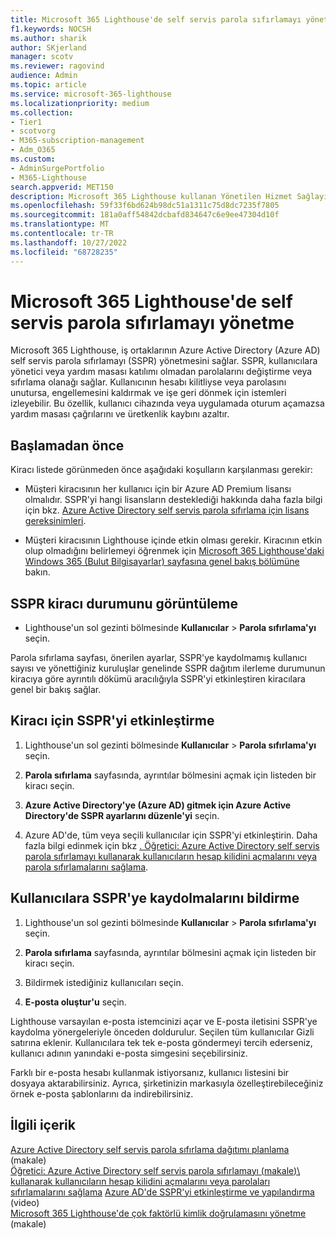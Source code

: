 ```yaml
---
title: Microsoft 365 Lighthouse'de self servis parola sıfırlamayı yönetme
f1.keywords: NOCSH
ms.author: sharik
author: SKjerland
manager: scotv
ms.reviewer: ragovind
audience: Admin
ms.topic: article
ms.service: microsoft-365-lighthouse
ms.localizationpriority: medium
ms.collection:
- Tier1
- scotvorg
- M365-subscription-management
- Adm_O365
ms.custom:
- AdminSurgePortfolio
- M365-Lighthouse
search.appverid: MET150
description: Microsoft 365 Lighthouse kullanan Yönetilen Hizmet Sağlayıcıları (MSP) için self servis parola sıfırlamayı yönetmeyi öğrenin.
ms.openlocfilehash: 59f33f6bd624b98dc51a1311c75d8dc7235f7805
ms.sourcegitcommit: 181a0aff54842dcbafd834647c6e9ee47304d10f
ms.translationtype: MT
ms.contentlocale: tr-TR
ms.lasthandoff: 10/27/2022
ms.locfileid: "68728235"
---
```

# <a name="manage-self-service-password-reset-in-microsoft-365-lighthouse"></a>Microsoft 365 Lighthouse'de self servis parola sıfırlamayı yönetme

Microsoft 365 Lighthouse, iş ortaklarının Azure Active Directory (Azure AD) self servis parola sıfırlamayı (SSPR) yönetmesini sağlar. SSPR, kullanıcılara yönetici veya yardım masası katılımı olmadan parolalarını değiştirme veya sıfırlama olanağı sağlar. Kullanıcının hesabı kilitliyse veya parolasını unutursa, engellemesini kaldırmak ve işe geri dönmek için istemleri izleyebilir. Bu özellik, kullanıcı cihazında veya uygulamada oturum açamazsa yardım masası çağrılarını ve üretkenlik kaybını azaltır.

## <a name="before-you-begin"></a>Başlamadan önce

Kiracı listede görünmeden önce aşağıdaki koşulların karşılanması gerekir:

- Müşteri kiracısının her kullanıcı için bir Azure AD Premium lisansı olmalıdır. SSPR'yi hangi lisansların desteklediği hakkında daha fazla bilgi için bkz. [Azure Active Directory self servis parola sıfırlama için lisans gereksinimleri](/azure/active-directory/authentication/concept-sspr-licensing).

- Müşteri kiracısının Lighthouse içinde etkin olması gerekir. Kiracının etkin olup olmadığını belirlemeyi öğrenmek için [Microsoft 365 Lighthouse'daki Windows 365 (Bulut Bilgisayarlar) sayfasına genel bakış bölümüne](m365-lighthouse-tenants-page-overview.md) bakın.

## <a name="view-sspr-tenant-status"></a>SSPR kiracı durumunu görüntüleme

- Lighthouse'un sol gezinti bölmesinde **Kullanıcılar** > **Parola sıfırlama'yı** seçin.

Parola sıfırlama sayfası, önerilen ayarlar, SSPR'ye kaydolmamış kullanıcı sayısı ve yönettiğiniz kuruluşlar genelinde SSPR dağıtım ilerleme durumunun kiracıya göre ayrıntılı dökümü aracılığıyla SSPR'yi etkinleştiren kiracılara genel bir bakış sağlar.

## <a name="enable-sspr-for-a-tenant"></a>Kiracı için SSPR'yi etkinleştirme

1. Lighthouse'un sol gezinti bölmesinde **Kullanıcılar** > **Parola sıfırlama'yı** seçin.

2. **Parola sıfırlama** sayfasında, ayrıntılar bölmesini açmak için listeden bir kiracı seçin.

3. **Azure Active Directory'ye (Azure AD) gitmek için Azure Active Directory'de SSPR ayarlarını düzenle'yi** seçin.

4. Azure AD'de, tüm veya seçili kullanıcılar için SSPR'yi etkinleştirin. Daha fazla bilgi edinmek için bkz [. Öğretici: Azure Active Directory self servis parola sıfırlamayı kullanarak kullanıcıların hesap kilidini açmalarını veya parola sıfırlamalarını sağlama](/azure/active-directory/authentication/tutorial-enable-sspr).

## <a name="notify-users-to-register-for-sspr"></a>Kullanıcılara SSPR'ye kaydolmalarını bildirme

1. Lighthouse'un sol gezinti bölmesinde **Kullanıcılar** > **Parola sıfırlama'yı** seçin.

2. **Parola sıfırlama** sayfasında, ayrıntılar bölmesini açmak için listeden bir kiracı seçin.

3. Bildirmek istediğiniz kullanıcıları seçin.

4. **E-posta oluştur'u** seçin.

Lighthouse varsayılan e-posta istemcinizi açar ve E-posta iletisini SSPR'ye kaydolma yönergeleriyle önceden doldurulur. Seçilen tüm kullanıcılar Gizli satırına eklenir. Kullanıcılara tek tek e-posta göndermeyi tercih ederseniz, kullanıcı adının yanındaki e-posta simgesini seçebilirsiniz.

Farklı bir e-posta hesabı kullanmak istiyorsanız, kullanıcı listesini bir dosyaya aktarabilirsiniz. Ayrıca, şirketinizin markasıyla özelleştirebileceğiniz örnek e-posta şablonlarını da indirebilirsiniz.

## <a name="related-content"></a>İlgili içerik

[Azure Active Directory self servis parola sıfırlama dağıtımı planlama](/azure/active-directory/authentication/howto-sspr-deployment) (makale)\
[Öğretici: Azure Active Directory self servis parola sıfırlamayı (makale)\ kullanarak kullanıcıların hesap kilidini açmalarını veya parolaları sıfırlamalarını sağlama](/azure/active-directory/authentication/tutorial-enable-sspr)
[Azure AD'de SSPR'yi etkinleştirme ve yapılandırma](https://www.youtube.com/watch?v=rA8TvhNcCvQ) (video)\
[Microsoft 365 Lighthouse'de çok faktörlü kimlik doğrulamasını yönetme](m365-lighthouse-manage-mfa.md) (makale)
